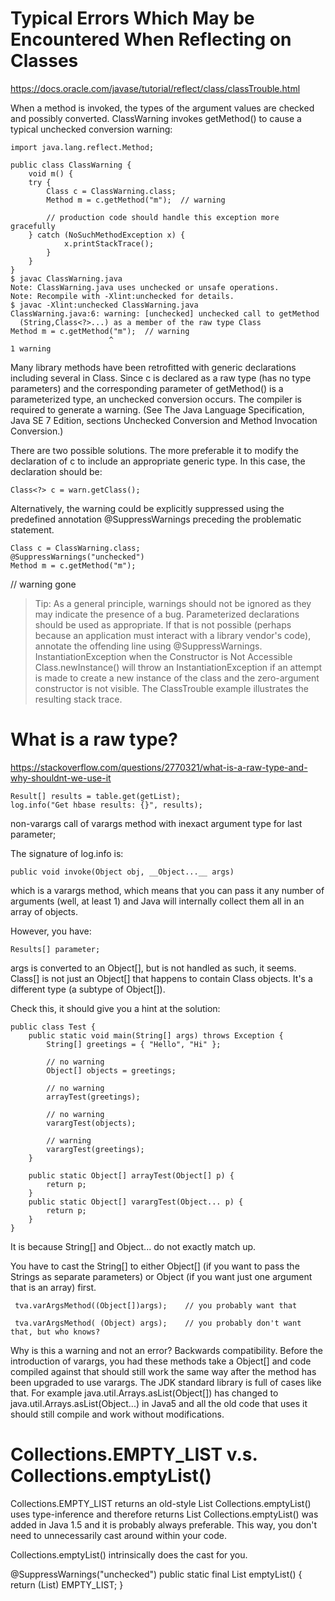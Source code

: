 # Typical Errors Which May be Encountered When Reflecting on Classes
https://docs.oracle.com/javase/tutorial/reflect/class/classTrouble.html

When a method is invoked, the types of the argument values are checked and possibly converted. ClassWarning invokes getMethod() to cause a typical unchecked conversion warning:

```
import java.lang.reflect.Method;

public class ClassWarning {
    void m() {
	try {
	    Class c = ClassWarning.class;
	    Method m = c.getMethod("m");  // warning

        // production code should handle this exception more gracefully
	} catch (NoSuchMethodException x) {
    	    x.printStackTrace();
    	}
    }
}
$ javac ClassWarning.java
Note: ClassWarning.java uses unchecked or unsafe operations.
Note: Recompile with -Xlint:unchecked for details.
$ javac -Xlint:unchecked ClassWarning.java
ClassWarning.java:6: warning: [unchecked] unchecked call to getMethod
  (String,Class<?>...) as a member of the raw type Class
Method m = c.getMethod("m");  // warning
                      ^
1 warning
```
Many library methods have been retrofitted with generic declarations including several in Class. Since c is declared as a raw type (has no type parameters) and the corresponding parameter of getMethod() is a parameterized type, an unchecked conversion occurs. The compiler is required to generate a warning. (See The Java Language Specification, Java SE 7 Edition, sections Unchecked Conversion and Method Invocation Conversion.)

There are two possible solutions. The more preferable it to modify the declaration of c to include an appropriate generic type. In this case, the declaration should be:
```
Class<?> c = warn.getClass();
```
Alternatively, the warning could be explicitly suppressed using the predefined annotation @SuppressWarnings preceding the problematic statement.
```
Class c = ClassWarning.class;
@SuppressWarnings("unchecked")
Method m = c.getMethod("m");  
```
// warning gone
> Tip: As a general principle, warnings should not be ignored as they may indicate the presence of a bug. Parameterized declarations should be used as appropriate. If that is not possible (perhaps because an application must interact with a library vendor's code), annotate the offending line using @SuppressWarnings.
> InstantiationException when the Constructor is Not Accessible
> Class.newInstance() will throw an InstantiationException if an attempt is made to create a new instance of the class and the zero-argument constructor is not visible. The ClassTrouble example illustrates the resulting stack trace.

# What is a raw type?
https://stackoverflow.com/questions/2770321/what-is-a-raw-type-and-why-shouldnt-we-use-it


```
Result[] results = table.get(getList);
log.info("Get hbase results: {}", results);
```
non-varargs call of varargs method with inexact argument type for last parameter;

The signature of log.info is:
```
public void invoke(Object obj, __Object...__ args)
```
which is a varargs method, which means that you can pass it any number of arguments (well, at least 1) and Java will internally collect them all in an array of objects. 

However, you have:
```
Results[] parameter;
```

args is converted to an Object[], but is not handled as such, it seems.
Class[] is not just an Object[] that happens to contain Class objects. It's a different type (a subtype of Object[]).

Check this, it should give you a hint at the solution:
```
public class Test {
    public static void main(String[] args) throws Exception {
        String[] greetings = { "Hello", "Hi" };
         
        // no warning
        Object[] objects = greetings;
 
        // no warning
        arrayTest(greetings);
         
        // no warning
        varargTest(objects);
 
        // warning
        varargTest(greetings);
    }
 
    public static Object[] arrayTest(Object[] p) {
        return p;
    }
    public static Object[] varargTest(Object... p) {
        return p;
    }
}
```

It is because String[] and Object... do not exactly match up.

You have to cast the String[] to either Object[] (if you want to pass the Strings as separate parameters) or Object (if you want just one argument that is an array) first.
```
 tva.varArgsMethod((Object[])args);    // you probably want that

 tva.varArgsMethod( (Object) args);    // you probably don't want that, but who knows?
```
Why is this a warning and not an error? Backwards compatibility. Before the introduction of varargs, you had these methods take a Object[] and code compiled against that should still work the same way after the method has been upgraded to use varargs. The JDK standard library is full of cases like that. For example java.util.Arrays.asList(Object[]) has changed to java.util.Arrays.asList(Object...) in Java5 and all the old code that uses it should still compile and work without modifications.


# Collections.EMPTY_LIST v.s. Collections.emptyList()
Collections.EMPTY_LIST returns an old-style List
Collections.emptyList() uses type-inference and therefore returns List<T>
Collections.emptyList() was added in Java 1.5 and it is probably always preferable. This way, you don't need to unnecessarily cast around within your code.

Collections.emptyList() intrinsically does the cast for you.

@SuppressWarnings("unchecked")
public static final <T> List<T> emptyList() {
    return (List<T>) EMPTY_LIST;
}

